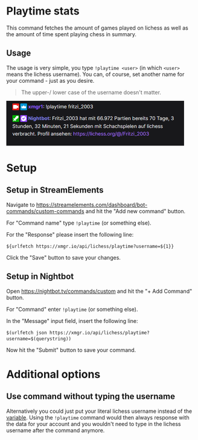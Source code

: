 # Playtime stats

This command fetches the amount of games played on lichess as well as the amount 
of time spent playing chess in summary.

## Usage

The usage is very simple, you type `!playtime <user>` (in which `<user>` means the lichess username).
You can, of course, set another name for your command - just as you desire.

> The upper-/ lower case of the username doesn't matter.

![img.png](../images/playtime-fritzi.png)

# Setup

## Setup in StreamElements

Navigate to https://streamelements.com/dashboard/bot-commands/custom-commands and hit the "Add new command" button.

For "Command name" type `!playtime` (or something else).

For the "Response" please insert the following line:

```
${urlfetch https://xmgr.io/api/lichess/playtime?username=${1}}
```

Click the "Save" button to save your changes.

## Setup in Nightbot

Open https://nightbot.tv/commands/custom and hit the "+ Add Command" button.

For "Command" enter `!playtime` (or something else).

In the "Message" input field, insert the following line:

```
$(urlfetch json https://xmgr.io/api/lichess/playtime?username=$(querystring))
```

Now hit the "Submit" button to save your command.

# Additional options

## Use command without typing the username

Alternatively you could just put your literal lichess username instead of the [variable](help/variables.md). Using the
`!playtime` command would then always response with the data for your account and you wouldn't need
to type in the lichess username after the command anymore.
